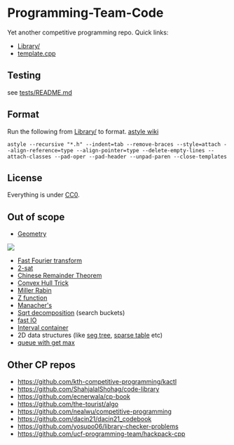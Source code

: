 # Programming-Team-Code

Yet another competitive programming repo. Quick links:

- [Library/](https://github.com/lrvideckis/Programming-Team-Code/tree/master/Library)
- [template.cpp](https://github.com/lrvideckis/Programming-Team-Code/blob/master/template.cpp)

## Testing

see [tests/README.md](https://github.com/lrvideckis/Programming-Team-Code/blob/master/tests/README.md)

## Format
Run the following from [Library/](https://github.com/lrvideckis/Programming-Team-Code/tree/master/Library) to format. [astyle wiki](http://astyle.sourceforge.net/astyle.html)
```
astyle --recursive "*.h" --indent=tab --remove-braces --style=attach --align-reference=type --align-pointer=type --delete-empty-lines --attach-classes --pad-oper --pad-header --unpad-paren --close-templates
```

## License

Everything is under [CC0](https://creativecommons.org/publicdomain/zero/1.0/).

## Out of scope

- [Geometry](https://github.com/kth-competitive-programming/kactl/tree/main/content/geometry)

[![](https://github.com/lrvideckis/Programming-Team-Code/blob/master/tests/stress-tests/test_utilities/scripts/geometry_bad.png)](https://codeforces.com/blog/entry/52341?#comment-364050)
- [Fast Fourier transform](https://github.com/kth-competitive-programming/kactl/blob/main/content/numerical/FastFourierTransform.h)
- [2-sat](https://github.com/kth-competitive-programming/kactl/blob/main/content/graph/2sat.h)
- [Chinese Remainder Theorem](https://github.com/kth-competitive-programming/kactl/blob/main/content/number-theory/CRT.h)
- [Convex Hull Trick](https://github.com/kth-competitive-programming/kactl/blob/main/content/data-structures/LineContainer.h)
- [Miller Rabin](https://github.com/kth-competitive-programming/kactl/blob/main/content/number-theory/MillerRabin.h)
- [Z function](https://github.com/kth-competitive-programming/kactl/blob/main/content/strings/Zfunc.h)
- [Manacher's](https://github.com/kth-competitive-programming/kactl/blob/main/content/strings/Manacher.h)
- [Sqrt decomposition](https://github.com/nealwu/competitive-programming/blob/master/sqrt/search_buckets.cc) (search buckets)
- [fast IO](https://github.com/nealwu/competitive-programming/blob/master/io/io.cc)
- [Interval container](https://github.com/kth-competitive-programming/kactl/blob/main/content/various/IntervalContainer.h)
- 2D data structures (like [seg tree](https://github.com/ShahjalalShohag/code-library/blob/master/Data%20Structures/Segment%20Tree%202D%20Dynamic.cpp), [sparse table](https://codeforces.com/blog/entry/45485) etc)
- [queue with get max](https://github.com/ucf-programming-team/hackpack-cpp/blob/lightseba-general-changes/content/data-structures/MonotonicQueue.h)

## Other CP repos

- https://github.com/kth-competitive-programming/kactl
- https://github.com/ShahjalalShohag/code-library
- https://github.com/ecnerwala/cp-book
- https://github.com/the-tourist/algo
- https://github.com/nealwu/competitive-programming
- https://github.com/dacin21/dacin21_codebook
- https://github.com/yosupo06/library-checker-problems
- https://github.com/ucf-programming-team/hackpack-cpp
